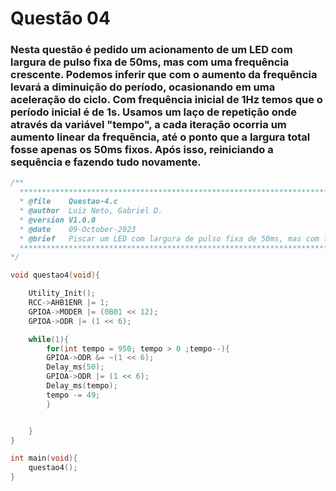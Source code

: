 # Questão 04

### Nesta questão é pedido um acionamento de um LED com largura de pulso fixa de 50ms, mas com uma frequência crescente. Podemos inferir que com o aumento da frequência levará a diminuição do período, ocasionando em uma aceleração do ciclo. Com frequência inicial de 1Hz temos que o período inicial é de 1s. Usamos um laço de repetição onde através da variável "tempo", a cada iteração ocorria um aumento linear da frequência, até o ponto que a largura total fosse apenas os 50ms fixos. Após isso, reiniciando a sequência e fazendo tudo novamente.
```C
/**
  ***********************************************************************************************************
  * @file    Questao-4.c
  * @author  Luiz Neto, Gabriel D.
  * @version V1.0.0
  * @date    09-October-2023
  * @brief   Piscar um LED com largura de pulso fixa de 50ms, mas com frequência crescente, iniciando em 1Hz.
  ***********************************************************************************************************
*/

void questao4(void){

	Utility_Init();
	RCC->AHB1ENR |= 1;
	GPIOA->MODER |= (0B01 << 12);
	GPIOA->ODR |= (1 << 6);

	while(1){
		for(int tempo = 950; tempo > 0 ;tempo--){
		GPIOA->ODR &= ~(1 << 6);
		Delay_ms(50);
		GPIOA->ODR |= (1 << 6);
		Delay_ms(tempo);
		tempo -= 49;
		}


	}
}

int main(void){
    questao4();
}


```
